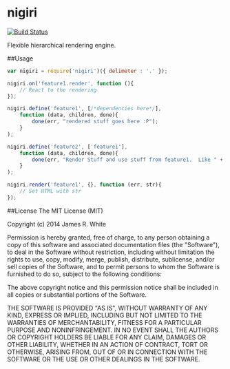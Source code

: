 nigiri
======

[![Build Status](https://travis-ci.org/LlamaSantos/nigiri.png?branch=master)](https://travis-ci.org/LlamaSantos/nigiri)

Flexible hierarchical rendering engine.

##Usage

```JavaScript
var nigiri = require('nigiri')({ delimeter : '.' });

nigiri.on('feature1.render', function (){
	// React to the rendering
});

nigiri.define('feature1', [/*dependencies here*/], 
	function (data, children, done){
		done(err, "rendered stuff goes here :P");
	}
);

nigiri.define('feature2', ['feature1'], 
	function (data, children, done){
		done(err, "Render Stuff and use stuff from feature1.  Like " + children.feature1);
	}
);

nigiri.render('feature1', {}, function (err, str){
	// Set HTML with str
});
```



##License
The MIT License (MIT)

Copyright (c) 2014 James R. White

Permission is hereby granted, free of charge, to any person obtaining a copy of
this software and associated documentation files (the "Software"), to deal in
the Software without restriction, including without limitation the rights to
use, copy, modify, merge, publish, distribute, sublicense, and/or sell copies of
the Software, and to permit persons to whom the Software is furnished to do so,
subject to the following conditions:

The above copyright notice and this permission notice shall be included in all
copies or substantial portions of the Software.

THE SOFTWARE IS PROVIDED "AS IS", WITHOUT WARRANTY OF ANY KIND, EXPRESS OR
IMPLIED, INCLUDING BUT NOT LIMITED TO THE WARRANTIES OF MERCHANTABILITY, FITNESS
FOR A PARTICULAR PURPOSE AND NONINFRINGEMENT. IN NO EVENT SHALL THE AUTHORS OR
COPYRIGHT HOLDERS BE LIABLE FOR ANY CLAIM, DAMAGES OR OTHER LIABILITY, WHETHER
IN AN ACTION OF CONTRACT, TORT OR OTHERWISE, ARISING FROM, OUT OF OR IN
CONNECTION WITH THE SOFTWARE OR THE USE OR OTHER DEALINGS IN THE SOFTWARE.
